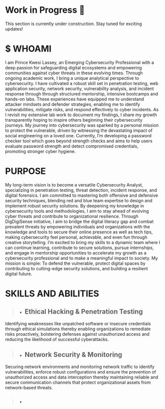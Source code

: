 # Work in Progress 🚧
This section is currently under construction. Stay tuned for exciting updates!

# $ WHOAMI
I am Prince Kwesi Lassey, an Emerging Cybersecurity Professional with a deep passion for safeguarding digital ecosystems and empowering communities against cyber threats in these evolving times. Through ongoing academic work, I bring a unique analytical perspective to cybersecurity.  I have cultivated a robust skill set in penetration testing, web application security, network security, vulnerability analysis, and incident response through through structured mentorship, intensive bootcamps and hands-on labs. These experiences have equipped me to understand attacker mindsets and defender strategies, enabling me to identify vulnerabilities, mitigate risks, and respond effectively to cyber incidents. As I revisit my extensive lab work to document my findings, I share my growth transparently hoping to inspire others beginning their cybersecurity journeys. My journey into cybersecurity was sparked by a personal mission to protect the vulnerable, driven by witnessing the devastating impact of social engineering on a loved one. Currently, I’m developing a password checker tool which goes beyond strength checks and aims to help users evaluate password strength and detect compromised credentials, promoting stronger cyber hygiene.

# PURPOSE
My long-term vision is to become a versatile Cybersecurity Analyst, specializing in penetration testing, threat detection, incident response, and digital forensics. I am committed to mastering both offensive and defensive security techniques, blending red and blue team expertise to design and implement robust security solutions. By deepening my knowledge in cybersecurity tools and methodologies, I aim to stay ahead of evolving cyber threats and contribute to organizational resilience. Through DigDigiSense initiative, I aim to bridge the digital literacy gap and combat prevalent threats by empowering individuals and organizations with the knowledge and tools to secure their online presence as well as tech tips, making cybersecurity feel personal, achievable, and even fun through creative storytelling. I’m excited to bring my skills to a dynamic team where I can continue learning, contribute to secure solutions,  pursue internships, and engage in mentorship opportunities to accelerate my growth as a cybersecurity professional and to make a meaningful impact to society. My mission is simple: To defend the vulnerable, protect digital spaces by contributing to cutting-edge security solutions, and building a resilient digital future.

# SKILLS AND ABILITIES
> - ## Ethical Hacking & Penetration Testing
Identifying weaknesses like unpatched software or insecure credentials through ethical simulations thereby enabling organizations to remediate risks proactively, bolstering defenses against unauthorized access and reducing the likelihood of successful cyberattacks.

> - ## Network Security & Monitoring
Securing network environments and monitoring network traffic to identify vulnerabilities, enforce robust configurations and ensure the prevention of unauthorized access and data interception thereby maintaining reliable and secure communication channels that protect organizational assets from network-based threats.

> - ##


